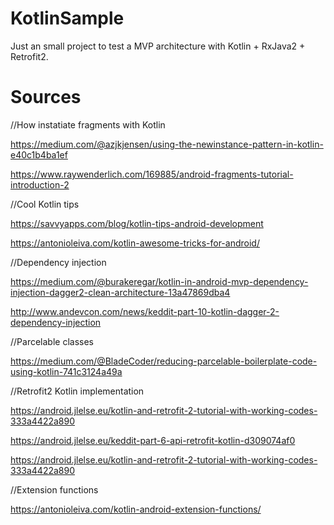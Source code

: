 # KotlinSample
Just an small project to test a MVP architecture with Kotlin + RxJava2 + Retrofit2.

# Sources

//How instatiate fragments with Kotlin

https://medium.com/@azjkjensen/using-the-newinstance-pattern-in-kotlin-e40c1b4ba1ef

https://www.raywenderlich.com/169885/android-fragments-tutorial-introduction-2

//Cool Kotlin tips

https://savvyapps.com/blog/kotlin-tips-android-development

https://antonioleiva.com/kotlin-awesome-tricks-for-android/

//Dependency injection

https://medium.com/@burakeregar/kotlin-in-android-mvp-dependency-injection-dagger2-clean-architecture-13a47869dba4

http://www.andevcon.com/news/keddit-part-10-kotlin-dagger-2-dependency-injection

//Parcelable classes

https://medium.com/@BladeCoder/reducing-parcelable-boilerplate-code-using-kotlin-741c3124a49a

//Retrofit2 Kotlin implementation

https://android.jlelse.eu/kotlin-and-retrofit-2-tutorial-with-working-codes-333a4422a890

https://android.jlelse.eu/keddit-part-6-api-retrofit-kotlin-d309074af0

https://android.jlelse.eu/kotlin-and-retrofit-2-tutorial-with-working-codes-333a4422a890

//Extension functions

https://antonioleiva.com/kotlin-android-extension-functions/

